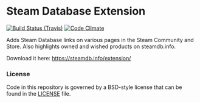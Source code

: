 # Steam Database Extension

[![Build Status (Travis)](https://img.shields.io/travis/SteamDatabase/BrowserExtension/master.svg?style=flat-square)](https://travis-ci.org/SteamDatabase/BrowserExtension)
[![Code Climate](https://codeclimate.com/github/SteamDatabase/BrowserExtension/badges/gpa.svg)](https://codeclimate.com/github/SteamDatabase/BrowserExtension)

Adds Steam Database links on various pages in the Steam Community and Store.
Also highlights owned and wished products on steamdb.info.

Download it here: https://steamdb.info/extension/

### License
Code in this repository is governed by a BSD-style license that can be found in the [LICENSE](LICENSE) file.
